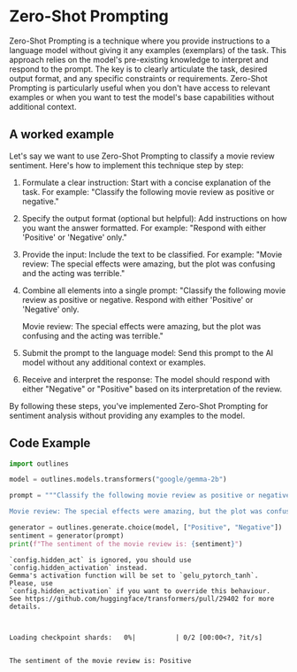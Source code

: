 # Zero-Shot Prompting


Zero-Shot Prompting is a technique where you provide instructions to a language model without giving it any examples (exemplars) of the task. This approach relies on the model's pre-existing knowledge to interpret and respond to the prompt. The key is to clearly articulate the task, desired output format, and any specific constraints or requirements. Zero-Shot Prompting is particularly useful when you don't have access to relevant examples or when you want to test the model's base capabilities without additional context.
    

## A worked example


Let's say we want to use Zero-Shot Prompting to classify a movie review sentiment. Here's how to implement this technique step by step:

1. Formulate a clear instruction:
   Start with a concise explanation of the task. For example:
   "Classify the following movie review as positive or negative."

2. Specify the output format (optional but helpful):
   Add instructions on how you want the answer formatted. For example:
   "Respond with either 'Positive' or 'Negative' only."

3. Provide the input:
   Include the text to be classified. For example:
   "Movie review: The special effects were amazing, but the plot was confusing and the acting was terrible."

4. Combine all elements into a single prompt:
   "Classify the following movie review as positive or negative. Respond with either 'Positive' or 'Negative' only.

   Movie review: The special effects were amazing, but the plot was confusing and the acting was terrible."

5. Submit the prompt to the language model:
   Send this prompt to the AI model without any additional context or examples.

6. Receive and interpret the response:
   The model should respond with either "Negative" or "Positive" based on its interpretation of the review.

By following these steps, you've implemented Zero-Shot Prompting for sentiment analysis without providing any examples to the model.
    
## Code Example





```python
import outlines

model = outlines.models.transformers("google/gemma-2b")

prompt = """Classify the following movie review as positive or negative. Respond with either 'Positive' or 'Negative' only.

Movie review: The special effects were amazing, but the plot was confusing and the acting was terrible."""

generator = outlines.generate.choice(model, ["Positive", "Negative"])
sentiment = generator(prompt)
print(f"The sentiment of the movie review is: {sentiment}")
```

    `config.hidden_act` is ignored, you should use `config.hidden_activation` instead.
    Gemma's activation function will be set to `gelu_pytorch_tanh`. Please, use
    `config.hidden_activation` if you want to override this behaviour.
    See https://github.com/huggingface/transformers/pull/29402 for more details.



    Loading checkpoint shards:   0%|          | 0/2 [00:00<?, ?it/s]


    The sentiment of the movie review is: Positive

